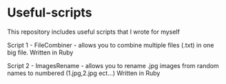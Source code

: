 # Useful-scripts
This repository includes useful scripts that I wrote for myself

Script 1 - FileCombiner - allows you to combine multiple files (.txt) in one big file.
Written in Ruby

Script 2 - ImagesRename - allows you to rename .jpg images from random names to numbered (1.jpg,2.jpg ect...) 
Written in Ruby
